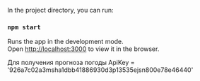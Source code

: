 In the project directory, you can run:

### `npm start`

Runs the app in the development mode.<br />
Open [http://localhost:3000](http://localhost:3000) to view it in the browser.

Для получения прогноза погоды
ApiKey = '926a7c02a3msha1dbb41886930d3p13535ejsn800e78e46440'